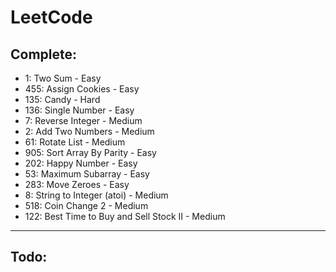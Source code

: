 # LeetCode

## Complete:

- 1: Two Sum - Easy
- 455: Assign Cookies - Easy
- 135: Candy - Hard
- 136: Single Number - Easy
- 7:  Reverse Integer - Medium
- 2: Add Two Numbers - Medium
- 61: Rotate List - Medium
- 905: Sort Array By Parity - Easy
- 202: Happy Number - Easy
- 53: Maximum Subarray - Easy
- 283: Move Zeroes - Easy
- 8: String to Integer (atoi) - Medium
- 518: Coin Change 2 - Medium
- 122: Best Time to Buy and Sell Stock II - Medium

---
## Todo:
